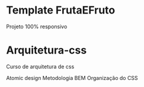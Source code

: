 # Template FrutaEFruto
Projeto 100% responsivo


# Arquitetura-css
Curso de arquitetura de css 

Atomic design 
Metodologia BEM 
Organização do CSS
